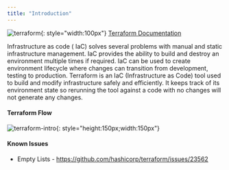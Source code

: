 ```yaml
---
title: "Introduction"
---
```


![terraform](../../assets/images/terraform.png "terraform"){: style="width:100px"} [Terraform Documentation](/devops/terraform/intro)

Infrastructure as code ( IaC) solves several problems with manual and static infrastructure management. IaC provides the ability to build and destroy an environment multiple times if required. IaC can be used to create environment lifecycle where changes can transition from development, testing to production. Terraform is an IaC (Infrastructure as Code) tool used to build and modify infrastructure safely and efficiently. It keeps track of its environment state so rerunning the tool against a code with no changes will not generate any changes.

#### Terraform Flow

![terraform-intro](../../assets/terraform-intro.drawio){: style="height:150px;width:150px"}


#### Known Issues

- Empty Lists - https://github.com/hashicorp/terraform/issues/23562
